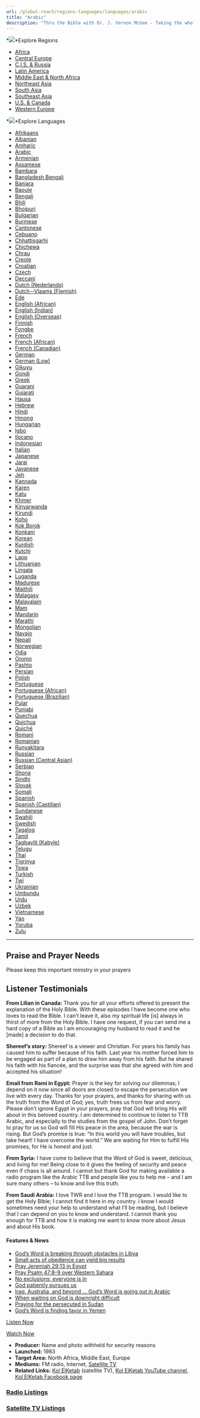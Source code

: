 ```yaml
---
url: /global-reach/regions-languages/languages/arabic
title: "Arabic"
description: "Thru the Bible with Dr. J. Vernon McGee - Taking the whole Word to the whole world"
---
```





*![](/img/icon-openclose.png)*Explore Regions


* [Africa](/global-reach/regions-languages/regions/africa "Africa region")
* [Central Europe](/global-reach/regions-languages/regions/central-europe "Central Europe region")
* [C.I.S. & Russia](/global-reach/regions-languages/regions/c-i-s-russia "C.I.S. and Russia region")
* [Latin America](/global-reach/regions-languages/regions/latin-america "Latin America region")
* [Middle East & North Africa](/global-reach/regions-languages/regions/middle-east-north-africa "Middle East and North Africa region")
* [Northeast Asia](/global-reach/regions-languages/regions/northeast-asia "Northeast Asia region")
* [South Asia](/global-reach/regions-languages/regions/south-asia "South Asia region")
* [Southeast Asia](/global-reach/regions-languages/regions/southeast-asia "Southeast Asia region")
* [U.S. & Canada](/global-reach/regions-languages/regions/u-s-canada "U.S. and Canada region")
* [Western Europe](/global-reach/regions-languages/regions/western-europe "Western Europe region")




*![](/img/icon-openclose.png)*Explore Languages


* [Afrikaans](/global-reach/regions-languages/languages/afrikaans)
* [Albanian](/global-reach/regions-languages/languages/albanian)
* [Amharic](/global-reach/regions-languages/languages/amharic)
* [Arabic](/global-reach/regions-languages/languages/arabic)
* [Armenian](/global-reach/regions-languages/languages/armenian)
* [Assamese](/global-reach/regions-languages/languages/assamese)
* [Bambara](/global-reach/regions-languages/languages/bambara)
* [Bangladesh Bengali](/global-reach/regions-languages/languages/bangla-bengali)
* [Banjara](/global-reach/regions-languages/languages/banjara)
* [Baoule](/global-reach/regions-languages/languages/baoule)
* [Bengali](/global-reach/regions-languages/languages/bengali)
* [Bhili](/global-reach/regions-languages/languages/bhili)
* [Bhojpuri](/global-reach/regions-languages/languages/bhojpuri)
* [Bulgarian](/global-reach/regions-languages/languages/bulgarian)
* [Burmese](/global-reach/regions-languages/languages/burmese)
* [Cantonese](/global-reach/regions-languages/languages/cantonese)
* [Cebuano](/global-reach/regions-languages/languages/cebuano)
* [Chhattisgarhi](/global-reach/regions-languages/languages/chhattisgarhi)
* [Chichewa](/global-reach/regions-languages/languages/chichewa)
* [Chrau](/global-reach/regions-languages/languages/chrau)
* [Creole](/global-reach/regions-languages/languages/creole)
* [Croatian](/global-reach/regions-languages/languages/croatian)
* [Czech](/global-reach/regions-languages/languages/czech)
* [Deccani](/global-reach/regions-languages/languages/deccani)
* [Dutch (Nederlands)](/global-reach/regions-languages/languages/dutch)
* [Dutch--Vlaams (Flemish)](/global-reach/regions-languages/languages/flemish)
* [Ede](/global-reach/regions-languages/languages/ede)
* [English (African)](/global-reach/regions-languages/languages/english-(african))
* [English (Indian)](/global-reach/regions-languages/languages/english-(indian))
* [English (Overseas)](/global-reach/regions-languages/languages/english-(overseas))
* [Finnish](/global-reach/regions-languages/languages/finnish)
* [Fongbe](/global-reach/regions-languages/languages/fongbe)
* [French](/global-reach/regions-languages/languages/french)
* [French (African)](/global-reach/regions-languages/languages/french-(african))
* [French (Canadian)](/global-reach/regions-languages/languages/french-(canadian))
* [German](/global-reach/regions-languages/languages/german)
* [German (Low)](/global-reach/regions-languages/languages/german-(low))
* [Gikuyu](/global-reach/regions-languages/languages/gikuyu)
* [Gondi](/global-reach/regions-languages/languages/gondi)
* [Greek](/global-reach/regions-languages/languages/greek)
* [Guarani](/global-reach/regions-languages/languages/guarani)
* [Gujarati](/global-reach/regions-languages/languages/gujarati)
* [Hausa](/global-reach/regions-languages/languages/hausa)
* [Hebrew](/global-reach/regions-languages/languages/hebrew)
* [Hindi](/global-reach/regions-languages/languages/hindi)
* [Hmong](/global-reach/regions-languages/languages/hmong)
* [Hungarian](/global-reach/regions-languages/languages/hungarian)
* [Igbo](/global-reach/regions-languages/languages/igbo)
* [Ilocano](/global-reach/regions-languages/languages/ilocano)
* [Indonesian](/global-reach/regions-languages/languages/indonesian)
* [Italian](/global-reach/regions-languages/languages/italian)
* [Japanese](/global-reach/regions-languages/languages/japanese)
* [Jarai](/global-reach/regions-languages/languages/jarai)
* [Javanese](/global-reach/regions-languages/languages/javanese)
* [Jeh](/global-reach/regions-languages/languages/jeh)
* [Kannada](/global-reach/regions-languages/languages/kannada)
* [Karen](/global-reach/regions-languages/languages/karen)
* [Katu](/global-reach/regions-languages/languages/katu)
* [Khmer](/global-reach/regions-languages/languages/khmer)
* [Kinyarwanda](/global-reach/regions-languages/languages/kinyarwanda)
* [Kirundi](/global-reach/regions-languages/languages/kirundi)
* [Koho](/global-reach/regions-languages/languages/koho)
* [Kok Borok](/global-reach/regions-languages/languages/kok-borok)
* [Konkani](/global-reach/regions-languages/languages/konkani)
* [Korean](/global-reach/regions-languages/languages/korean)
* [Kurdish](/global-reach/regions-languages/languages/kurdish)
* [Kutchi](/global-reach/regions-languages/languages/kutchi)
* [Lapp](/global-reach/regions-languages/languages/lapp)
* [Lithuanian](/global-reach/regions-languages/languages/lithuanian)
* [Lingala](/global-reach/regions-languages/languages/lingala)
* [Luganda](/global-reach/regions-languages/languages/luganda)
* [Madurese](/global-reach/regions-languages/languages/madurese)
* [Maithili](/global-reach/regions-languages/languages/maithili)
* [Malagasy](/global-reach/regions-languages/languages/malagasy)
* [Malayalam](/global-reach/regions-languages/languages/malayalam)
* [Mam](/global-reach/regions-languages/languages/mam)
* [Mandarin](/global-reach/regions-languages/languages/mandarin)
* [Marathi](/global-reach/regions-languages/languages/marathi)
* [Mongolian](/global-reach/regions-languages/languages/mongolian)
* [Navajo](/global-reach/regions-languages/languages/navajo)
* [Nepali](/global-reach/regions-languages/languages/nepali)
* [Norwegian](/global-reach/regions-languages/languages/norwegian)
* [Odia](/global-reach/regions-languages/languages/oriya)
* [Oromo](/global-reach/regions-languages/languages/oromo)
* [Pashto](/global-reach/regions-languages/languages/pashto)
* [Persian](/global-reach/regions-languages/languages/persian)
* [Polish](/global-reach/regions-languages/languages/polish)
* [Portuguese](/global-reach/regions-languages/languages/portuguese)
* [Portuguese (African)](/global-reach/regions-languages/languages/portuguese-(african))
* [Portuguese (Brazilian)](/global-reach/regions-languages/languages/portuguese-(brazilian))
* [Pular](/global-reach/regions-languages/languages/pulaar)
* [Punjabi](/global-reach/regions-languages/languages/punjabi)
* [Quechua](/global-reach/regions-languages/languages/quechua)
* [Quichua](/global-reach/regions-languages/languages/quichua)
* [Quiché](/global-reach/regions-languages/languages/quiche)
* [Romani](/global-reach/regions-languages/languages/romani)
* [Romanian](/global-reach/regions-languages/languages/romanian)
* [Runyakitara](/global-reach/regions-languages/languages/runyakitara)
* [Russian](/global-reach/regions-languages/languages/russian)
* [Russian (Central Asian)](/global-reach/regions-languages/languages/russian-(central-asian))
* [Serbian](/global-reach/regions-languages/languages/serbian)
* [Shona](/global-reach/regions-languages/languages/shona)
* [Sindhi](/global-reach/regions-languages/languages/sindhi)
* [Slovak](/global-reach/regions-languages/languages/slovak)
* [Somali](/global-reach/regions-languages/languages/somali)
* [Spanish](/global-reach/regions-languages/languages/spanish)
* [Spanish (Castilian)](/global-reach/regions-languages/languages/spanish-(castilian))
* [Sundanese](/global-reach/regions-languages/languages/sudanese)
* [Swahili](/global-reach/regions-languages/languages/swahili)
* [Swedish](/global-reach/regions-languages/languages/swedish)
* [Tagalog](/global-reach/regions-languages/languages/tagalog)
* [Tamil](/global-reach/regions-languages/languages/tamil)
* [Taqbaylit (Kabyle)](http://www.ttb.org/taqbaylit)
* [Telugu](/global-reach/regions-languages/languages/telugu)
* [Thai](/global-reach/regions-languages/languages/thai)
* [Tigrinya](/global-reach/regions-languages/languages/tigrinya)
* [Tswa](/global-reach/regions-languages/languages/tswa)
* [Turkish](/global-reach/regions-languages/languages/turkish)
* [Twi](/global-reach/regions-languages/languages/twi)
* [Ukrainian](/global-reach/regions-languages/languages/ukrainian)
* [Umbundu](/global-reach/regions-languages/languages/umbundu)
* [Urdu](/global-reach/regions-languages/languages/urdu)
* [Uzbek](/global-reach/regions-languages/languages/uzbek)
* [Vietnamese](/global-reach/regions-languages/languages/vietnamese)
* [Yao](/global-reach/regions-languages/languages/yao)
* [Yoruba](/global-reach/regions-languages/languages/yoruba)
* [Zulu](/global-reach/regions-languages/languages/zulu)








---



## Praise and Prayer Needs


Please keep this important ministry in your prayers
## Listener Testimonials



**From Lilian in Canada:** Thank you for all your efforts offered to present the explanation of the Holy Bible. With these episodes I have become one who loves to read the Bible. I can’t leave it, also my spiritual life [is] always in thirst of more from the Holy Bible. I have one request, if you can send me a hard copy of a Bible as I am encouraging my husband to read it and he [made] a decision to do that.


**Shereef’s story:** Shereef is a viewer and Christian. For years his family has caused him to suffer because of his faith. Last year his mother forced him to be engaged as part of a plan to draw him away from his faith. But he shared his faith with his fiancée, and the surprise was that she agreed with him and accepted his situation!


**Email from Rami in Egypt:** Prayer is the key for solving our dilemmas; I depend on it now since all doors are closed to escape the persecution we live with every day. Thanks for your prayers, and thanks for sharing with us the truth from the Word of God; yes, truth frees us from fear and worry. Please don’t ignore Egypt in your prayers, pray that God will bring His will about in this beloved country. I am determined to continue to listen to TTB Arabic, and especially to the studies from the gospel of John. Don’t forget to pray for us so God will fill His peace in the area, because the war is rising. But God’s promise is true: “In this world you will have troubles, but take heart! I have overcome the world.” We are waiting for Him to fulfill His promises, for He is honest and just.


**From Syria:** I have come to believe that the Word of God is sweet, delicious, and living for me! Being close to it gives the feeling of security and peace even if chaos is all around. I cannot but thank God for making available a radio program like the Arabic TTB and people like you to help me – and I am sure many others – to know and live this truth.


**From Saudi Arabia:** I love TWR and I love the TTB program. I would like to get the Holy Bible; I cannot find it here in my country. I know I would sometimes need your help to understand what I’ll be reading, but I believe that I can depend on you to know and understand. I cannot thank you enough for TTB and how it is making me want to know more about Jesus and about His book.






#### Features & News


* [God’s Word is breaking through obstacles in Libya](../../../resources/articles-news/world-prayer-today/2023/04/21/god-s-word-is-breaking-through-obstacles-in-libya)
* [Small acts of obedience can yield big results](../../../resources/articles-news/world-prayer-today/2023/04/20/small-acts-of-obedience-can-yield-big-results)
* [Pray Jeremiah 29:13 in Egypt](../../../resources/articles-news/world-prayer-today/2023/04/19/pray-jeremiah-29-13-in-egypt)
* [Pray Psalm 47:8-9 over Western Sahara](../../../resources/articles-news/world-prayer-today/2023/04/18/pray-psalm-47-8-9-over-western-sahara)
* [No exclusions; everyone is in](../../../resources/articles-news/world-prayer-today/2023/04/07/no-exclusions-everyone-is-in)
* [God patiently pursues us](../../../resources/articles-news/world-prayer-today/2023/04/04/god-patiently-pursues-us)
* [Iraq, Australia, and beyond … God’s Word is going out in Arabic](../../../resources/articles-news/world-prayer-today/2023/03/28/iraq-australia-and-beyond-god-s-word-is-going-out-in-arabic)
* [When waiting on God is downright difficult](../../../resources/articles-news/world-prayer-today/2023/03/17/when-waiting-on-god-is-downright-difficult)
* [Praying for the persecuted in Sudan](../../../resources/articles-news/world-prayer-today/2023/01/30/praying-for-the-persecuted-in-sudan)
* [God’s Word is finding favor in Yemen](../../../resources/articles-news/world-prayer-today/2023/01/18/god-s-word-is-finding-favor-in-yemen)








[Listen Now](http://ttb.twr.org/arabic "listen now") 


[Watch Now](https://www.youtube.com/user/KolElKetab "listen now") 


* **Producer:** Name and photo withheld for security reasons
* **Launched:** 1983
* **Target Area:** North Africa, Middle East, Europe
* **Mediums:** FM radio, Internet, [Satellite TV](/global-reach/satellite-tv-listings)
* **Related Links:** [Kol ElKetab](http://www.kolelketab.com/) (satellite TV), [Kol ElKetab YouTube channel](https://www.youtube.com/user/KolElKetab), [Kol ElKetab Facebook page](https://www.facebook.com/Kolelketab/)


### [Radio Listings](/programs/find-a-station)






### [Satellite TV Listings](/global-reach/satellite-tv-listings)






